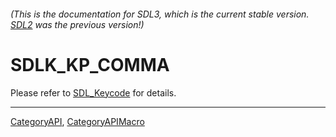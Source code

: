 ###### (This is the documentation for SDL3, which is the current stable version. [SDL2](https://wiki.libsdl.org/SDL2/) was the previous version!)
# SDLK_KP_COMMA

Please refer to [SDL_Keycode](SDL_Keycode) for details.

----
[CategoryAPI](CategoryAPI), [CategoryAPIMacro](CategoryAPIMacro)

